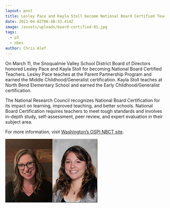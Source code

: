 ```yaml
---
layout: post
title: Lesley Pace and Kayla Stoll become National Board Certified Teachers
date: 2021-04-02T06:48:33.414Z
image: /assets/uploads/board-certified-01.jpg
tags:
  - p3
  - nbes
author: Chris Alef
---
```

On March 11, the Snoqualmie Valley School District Board of Directors honored Lesley Pace and Kayla Stoll for becoming National Board Certified Teachers. Lesley Pace teaches at the Parent Partnership Program and earned the Middle Childhood/Generalist certification. Kayla Stoll teaches at North Bend Elementary School and earned the Early Childhood/Generalist certification.

The National Research Council recognizes National Board Certification for its impact on learning, improved teaching, and better schools. National Board Certification requires teachers to meet tough standards and involves in-depth study, self-assessment, peer review, and expert evaluation in their subject area.

For more information, visit [Washington’s OSPI NBCT site](https://www.k12.wa.us/certification/national-board-certified-teachers/washington-state-national-board-certification-nbct-spotlight).

![Lesley Pace and Kayla Stoll](/assets/uploads/board-certified-01.jpg)